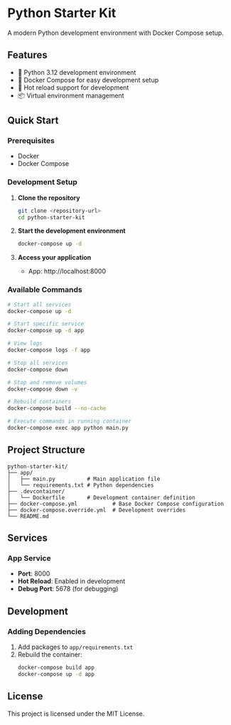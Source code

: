 # Python Starter Kit

A modern Python development environment with Docker Compose setup.

## Features

- 🐍 Python 3.12 development environment
- 🐳 Docker Compose for easy development setup
- 🔧 Hot reload support for development
- 📦 Virtual environment management

## Quick Start

### Prerequisites

- Docker
- Docker Compose

### Development Setup

1. **Clone the repository**
   ```bash
   git clone <repository-url>
   cd python-starter-kit
   ```

2. **Start the development environment**
   ```bash
   docker-compose up -d
   ```

3. **Access your application**
   - App: http://localhost:8000

### Available Commands

```bash
# Start all services
docker-compose up -d

# Start specific service
docker-compose up -d app

# View logs
docker-compose logs -f app

# Stop all services
docker-compose down

# Stop and remove volumes
docker-compose down -v

# Rebuild containers
docker-compose build --no-cache

# Execute commands in running container
docker-compose exec app python main.py
```

## Project Structure

```
python-starter-kit/
├── app/
│   ├── main.py          # Main application file
│   └── requirements.txt # Python dependencies
├── .devcontainer/
│   └── Dockerfile       # Development container definition
├── docker-compose.yml           # Base Docker Compose configuration
├── docker-compose.override.yml  # Development overrides
└── README.md
```

## Services

### App Service
- **Port**: 8000
- **Hot Reload**: Enabled in development
- **Debug Port**: 5678 (for debugging)

## Development

### Adding Dependencies

1. Add packages to `app/requirements.txt`
2. Rebuild the container:
   ```bash
   docker-compose build app
   docker-compose up -d app
   ```



## License

This project is licensed under the MIT License.